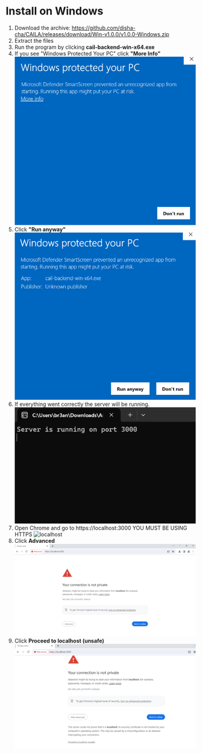 # Install on Windows

1. Download the archive: https://github.com/disha-cha/CAILA/releases/download/Win-v1.0.0/v1.0.0-Windows.zip
2. Extract the files
3. Run the program by clicking **cail-backend-win-x64.exe**
4. If you see "Windows Protected Your PC" click **"More Info"**
![Windows Protected](screenshots/win1.png)
5. Click **"Run anyway"**
![Windows Protected](screenshots/win2.png)
6. If everything went correctly the server will be running.
![Windows Protected](screenshots/win3.png)
7. Open Chrome and go to  https://localhost:3000 YOU MUST BE USING HTTPS
![localhost](screenshots/localhost.png)
8. Click **Advanced**
![Chrome](screenshots/chrome1.png)
9. Click **Proceed to localhost (unsafe)**
![Chrome](screenshots/chrome2.png)
